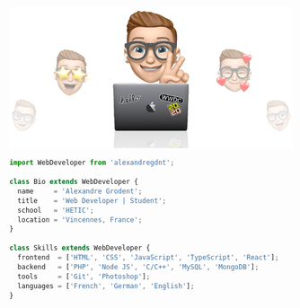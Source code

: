<p align="center">
  <img src="https://github.com/alexandregdnt/alexandregdnt/blob/main/cover.png" />
</p>



```js
import WebDeveloper from 'alexandregdnt';

class Bio extends WebDeveloper {
  name     = 'Alexandre Grodent';
  title    = 'Web Developer | Student';
  school   = 'HETIC';
  location = 'Vincennes, France';
}

class Skills extends WebDeveloper {
  frontend  = ['HTML', 'CSS', 'JavaScript', 'TypeScript', 'React'];
  backend   = ['PHP', 'Node JS', 'C/C++', 'MySQL', 'MongoDB'];
  tools     = ['Git', 'Photoshop'];
  languages = ['French', 'German', 'English'];
}
```